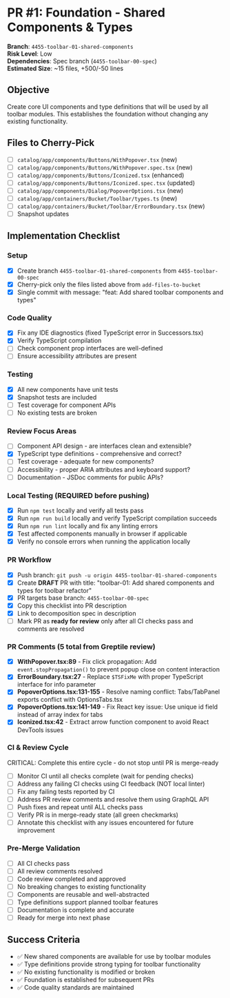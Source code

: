 <!-- markdownlint-disable line-length -->
# PR #1: Foundation - Shared Components & Types

**Branch**: `4455-toolbar-01-shared-components`  
**Risk Level**: Low  
**Dependencies**: Spec branch (`4455-toolbar-00-spec`)  
**Estimated Size**: ~15 files, +500/-50 lines

## Objective

Create core UI components and type definitions that will be used by all toolbar modules. This establishes the foundation without changing any existing functionality.

## Files to Cherry-Pick

- [ ] `catalog/app/components/Buttons/WithPopover.tsx` (new)
- [ ] `catalog/app/components/Buttons/WithPopover.spec.tsx` (new)
- [ ] `catalog/app/components/Buttons/Iconized.tsx` (enhanced)
- [ ] `catalog/app/components/Buttons/Iconized.spec.tsx` (updated)
- [ ] `catalog/app/components/Dialog/PopoverOptions.tsx` (new)
- [ ] `catalog/app/containers/Bucket/Toolbar/types.ts` (new)
- [ ] `catalog/app/containers/Bucket/Toolbar/ErrorBoundary.tsx` (new)
- [ ] Snapshot updates

## Implementation Checklist

### Setup

- [x] Create branch `4455-toolbar-01-shared-components` from `4455-toolbar-00-spec`
- [x] Cherry-pick only the files listed above from `add-files-to-bucket`
- [x] Single commit with message: "feat: Add shared toolbar components and types"

### Code Quality

- [x] Fix any IDE diagnostics (fixed TypeScript error in Successors.tsx)
- [x] Verify TypeScript compilation
- [ ] Check component prop interfaces are well-defined
- [ ] Ensure accessibility attributes are present

### Testing

- [x] All new components have unit tests
- [x] Snapshot tests are included
- [ ] Test coverage for component APIs
- [ ] No existing tests are broken

### Review Focus Areas

- [ ] Component API design - are interfaces clean and extensible?
- [x] TypeScript type definitions - comprehensive and correct?
- [ ] Test coverage - adequate for new components?
- [ ] Accessibility - proper ARIA attributes and keyboard support?
- [ ] Documentation - JSDoc comments for public APIs?

### Local Testing (REQUIRED before pushing)

- [x] Run `npm test` locally and verify all tests pass
- [x] Run `npm run build` locally and verify TypeScript compilation succeeds
- [x] Run `npm run lint` locally and fix any linting errors
- [x] Test affected components manually in browser if applicable
- [x] Verify no console errors when running the application locally

### PR Workflow

- [x] Push branch: `git push -u origin 4455-toolbar-01-shared-components`
- [x] Create **DRAFT** PR with title: "toolbar-01: Add shared components and types for toolbar refactor"
- [x] PR targets base branch: `4455-toolbar-00-spec`
- [x] Copy this checklist into PR description
- [x] Link to decomposition spec in description
- [ ] Mark PR as **ready for review** only after all CI checks pass and comments are resolved

### PR Comments (5 total from Greptile review)

- [x] **WithPopover.tsx:89** - Fix click propagation: Add `event.stopPropagation()` to prevent popup close on content interaction
- [x] **ErrorBoundary.tsx:27** - Replace `$TSFixMe` with proper TypeScript interface for info parameter
- [x] **PopoverOptions.tsx:131-155** - Resolve naming conflict: Tabs/TabPanel exports conflict with OptionsTabs.tsx
- [x] **PopoverOptions.tsx:141-149** - Fix React key issue: Use unique id field instead of array index for tabs
- [x] **Iconized.tsx:42** - Extract arrow function component to avoid React DevTools issues

### CI & Review Cycle

CRITICAL: Complete this entire cycle - do not stop until PR is merge-ready

- [ ] Monitor CI until all checks complete (wait for pending checks)
- [ ] Address any failing CI checks using CI feedback (NOT local linter)  
- [ ] Fix any failing tests reported by CI
- [ ] Address PR review comments and resolve them using GraphQL API
- [ ] Push fixes and repeat until ALL checks pass
- [ ] Verify PR is in merge-ready state (all green checkmarks)
- [ ] Annotate this checklist with any issues encountered for future improvement

### Pre-Merge Validation

- [ ] All CI checks pass
- [ ] All review comments resolved
- [ ] Code review completed and approved
- [ ] No breaking changes to existing functionality
- [ ] Components are reusable and well-abstracted
- [ ] Type definitions support planned toolbar features
- [ ] Documentation is complete and accurate
- [ ] Ready for merge into next phase

## Success Criteria

- ✅ New shared components are available for use by toolbar modules
- ✅ Type definitions provide strong typing for toolbar functionality  
- ✅ No existing functionality is modified or broken
- ✅ Foundation is established for subsequent PRs
- ✅ Code quality standards are maintained
